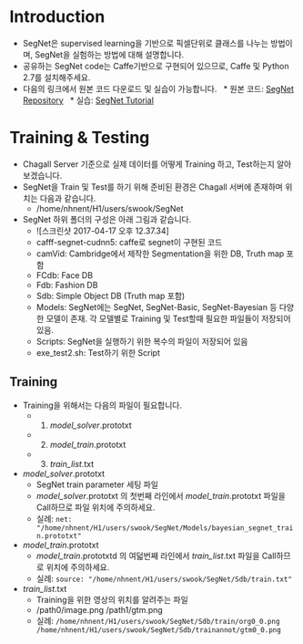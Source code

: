 # Introduction
* SegNet은 supervised learning을 기반으로 픽셀단위로 클래스를 나누는 방법이며, SegNet을 실험하는 방법에 대해 설명합니다. 
* 공유하는 SegNet code는 Caffe기반으로 구현되어 있으므로, Caffe 및 Python 2.7를 설치해주세요. 
* 다음의 링크에서 원본 코드 다운로드 및 실습이 가능합니다. 
   * 원본 코드: [SegNet Repository](https://github.com/alexgkendall/caffe-segnet)
   * 실습: [SegNet Tutorial](http://mi.eng.cam.ac.uk/projects/segnet/tutorial.html)

# Training & Testing
* Chagall Server 기준으로 실제 데이터를 어떻게 Training 하고, Test하는지 알아보겠습니다. 
* SegNet을 Train 및 Test를 하기 위해 준비된 환경은 Chagall 서버에 존재하며 위치는 다음과 같습니다. 
    *  /home/nhnent/H1/users/swook/SegNet
*  SegNet 하위 폴더의 구성은 아래 그림과 같습니다. 
    *  ![스크린샷 2017-04-17 오후 12.37.34]
    *  cafff-segnet-cudnn5: caffe로 segnet이 구현된 코드 
    *  camVid: Cambridge에서 제작한 Segmentation을 위한 DB, Truth map 포함
    *  FCdb: Face DB
    *  Fdb: Fashion DB
    *  Sdb: Simple Object DB (Truth map 포함)
    *  Models: SegNet에는 SegNet, SegNet-Basic, SegNet-Bayesian 등 다양한 모델이 존재. 각 모델별로 Training 및 Test할때 필요한 파일들이 저장되어 있음. 
    *  Scripts: SegNet을 실행하기 위한 복수의 파일이 저장되어 있음
    *  exe_test2.sh: Test하기 위한 Script
## Training
* Training을 위해서는 다음의 파일이 필요합니다.
    * 1. *model_solver*.prototxt
    * 2. *model_train*.prototxt
    * 3. *train_list*.txt
* *model_solver*.prototxt
    * SegNet train parameter 세팅 파일
    * *model_solver*.prototxt 의 첫번째 라인에서 *model_train*.prototxt 파일을 Call하므로 파일 위치에 주의하세요.
    * 실례: ```net: "/home/nhnent/H1/users/swook/SegNet/Models/bayesian_segnet_train.prototxt" ``` 
* *model_train*.prototxt
    * *model_train*.prototxtd 의 여덟번째 라인에서 *train_list*.txt 파일을 Call하므로 위치에 주의하세요.
    * 실례: ```source: "/home/nhnent/H1/users/swook/SegNet/Sdb/train.txt"```
* *train_list*.txt
    * Training을 위한 영상의 위치를 알려주는 파일
    * /path0/image.png /path1/gtm.png
    * 실례: ```/home/nhnent/H1/users/swook/SegNet/Sdb/train/org0_0.png /home/nhnent/H1/users/swook/SegNet/Sdb/trainannot/gtm0_0.png```

